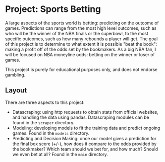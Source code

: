 # Project: Sports Betting
A large aspects of the sports world is betting: predicting on the outcome of games. Predictions can range from the most high level outcomes, such as who will be the winner of the NBA finals or the superbowl,
to the most specific outcomes, such as how many rebounds a player will get. The goal of this project is to determine to what extent it is possible "beat the book": making a profit off of the odds set by the
bookmakers. As a big NBA fan, I will be focused on NBA moneyline odds: betting on the winner or loser of games.

This project is purely for educational purposes only, and does not endorse gambling.

## Layout
There are three aspects to this project:
* Datascraping: using http requests to obtain stats from official websites, and handling the data using pandas. Datascraping modules can be found in the `scraper` directory.
* Modeling: developing models to fit the training data and predict ongoing games. Found in the `models` directory.
* Predicting and Decision Making: once our model gives a prediction for the final box score (+/-), how does it compare to the odds provided by the bookmaker? Which team should we bet for, and how much? Should we even bet at all? Found in the `main` directory.


